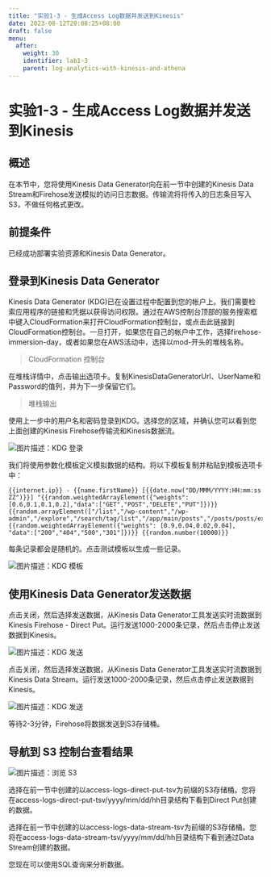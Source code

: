 ```yaml
---
title: "实验1-3 - 生成Access Log数据并发送到Kinesis"
date: 2023-08-12T20:08:25+08:00
draft: false
menu:
  after:
    weight: 30
    identifier: lab1-3
    parent: log-analytics-with-kinesis-and-athena
---
```


# 实验1-3 - 生成Access Log数据并发送到Kinesis

## 概述
在本节中，您将使用Kinesis Data Generator向在前一节中创建的Kinesis Data Stream和Firehose发送模拟的访问日志数据。传输流将将传入的日志条目写入S3，不做任何格式更改。

## 前提条件
已经成功部署实验资源和Kinesis Data Generator。

## 登录到Kinesis Data Generator
Kinesis Data Generator (KDG)已在设置过程中配置到您的帐户上。我们需要检索应用程序的链接和凭据以获得访问权限。通过在AWS控制台顶部的服务搜索框中键入CloudFormation来打开CloudFormation控制台，或点击此链接到CloudFormation控制台。一旦打开，如果您在自己的帐户中工作，选择firehose-immersion-day，或者如果您在AWS活动中，选择以mod-开头的堆栈名称。

> CloudFormation 控制台

在堆栈详情中，点击输出选项卡。复制KinesisDataGeneratorUrl、UserName和Password的值列，并为下一步保留它们。

> 堆栈输出

使用上一步中的用户名和密码登录到KDG。选择您的区域，并确认您可以看到您上面创建的Kinesis Firehose传输流和Kinesis数据流。

![图片描述：KDG 登录](/lab2-1-kdg-login.png)


我们将使用参数化模板定义模拟数据的结构。将以下模板复制并粘贴到模板选项卡中：  
```
{{internet.ip}} - {{name.firstName}} [{{date.now("DD/MMM/YYYY:HH:mm:ss ZZ")}}] "{{random.weightedArrayElement({"weights":[0.6,0.1,0.1,0.2],"data":["GET","POST","DELETE","PUT"]})}} {{random.arrayElement(["/list","/wp-content","/wp-admin","/explore","/search/tag/list","/app/main/posts","/posts/posts/explore"])}}" {{random.weightedArrayElement({"weights": [0.9,0.04,0.02,0.04], "data":["200","404","500","301"]})}} {{random.number(10000)}}
```


每条记录都会是随机的。点击测试模板以生成一些记录。

![图片描述：KDG 模板](/lab2-1-kdg-test-data.png)


## 使用Kinesis Data Generator发送数据

点击关闭，然后选择发送数据，从Kinesis Data Generator工具发送实时流数据到Kinesis Firehose - Direct Put。运行发送1000-2000条记录，然后点击停止发送数据到Kinesis。

![图片描述：KDG 发送](/lab2-1-kdg-send-data.png)

点击关闭，然后选择发送数据，从Kinesis Data Generator工具发送实时流数据到Kinesis Data Stream。运行发送1000-2000条记录，然后点击停止发送数据到Kinesis。

![图片描述：KDG 发送](/lab2-1-kdg-send-data.png)


等待2-3分钟，Firehose将数据发送到S3存储桶。

## 导航到 S3 控制台查看结果

![图片描述：浏览 S3](/lab2-1-s3-data.png)

选择在前一节中创建的以access-logs-direct-put-tsv为前缀的S3存储桶。您将在access-logs-direct-put-tsv/yyyy/mm/dd/hh目录结构下看到Direct Put创建的数据。

选择在前一节中创建的以access-logs-data-stream-tsv为前缀的S3存储桶。您将在access-logs-data-stream-tsv/yyyy/mm/dd/hh目录结构下看到通过Data Stream创建的数据。

您现在可以使用SQL查询来分析数据。

